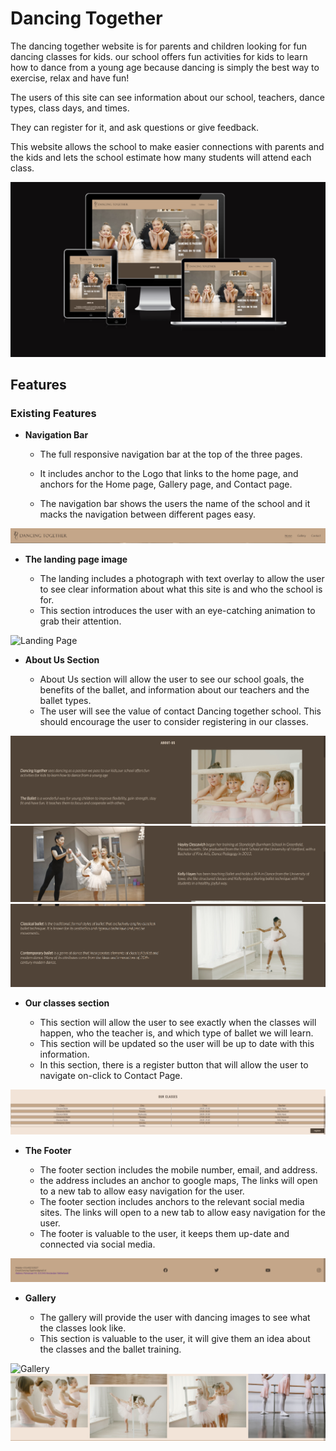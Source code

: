 # Dancing Together

The dancing together website is for parents and children looking for fun dancing classes for kids.
our school offers fun activities for kids to learn how to dance from a young age because dancing is simply the best way to exercise, relax and have fun!

The users of this site can see information about our school, teachers, dance types, class days, and times.

They can register for it, and ask questions or give feedback.

This website allows the school to make easier connections with parents and the kids and lets the school estimate how many students will attend each class.

![Responsice Mockup](https://github.com/ShahemNezamEddin/Dancing-together/blob/main/assets/images/dance-together-mockup.PNG)

## Features 

### Existing Features

- __Navigation Bar__

  - The full responsive navigation bar at the top of the three pages.
  
  - It includes anchor to the Logo that links to the home page, and anchors for the Home page, Gallery page, and Contact page.

  - The navigation bar shows the users the name of the school and it macks the navigation between different pages easy.

![Nav Bar](https://github.com/ShahemNezamEddin/Dancing-together/blob/main/assets/images/nav.PNG)

- __The landing page image__

  - The landing includes a photograph with text overlay to allow the user to see clear information about what this site is and who the school is for. 
  - This section introduces the user with an eye-catching animation to grab their attention.

![Landing Page](https://github.com/ShahemNezamEddin/Dancing-together/blob/main/assets/images/landing-page-image.PNG)

- __About Us Section__

  - About Us section will allow the user to see our school goals, the benefits of the ballet, and information about our teachers and the ballet types. 
  - The user will see the value of contact Dancing together school. This should encourage the user to consider registering in our classes. 

![About Us](https://github.com/ShahemNezamEddin/Dancing-together/blob/main/assets/images/about-us-readme-1.PNG)
![About Us](https://github.com/ShahemNezamEddin/Dancing-together/blob/main/assets/images/about-us-readme-2.PNG)
![About Us](https://github.com/ShahemNezamEddin/Dancing-together/blob/main/assets/images/about-us-readme-3.PNG)

- __Our classes section__

  - This section will allow the user to see exactly when the classes will happen, who the teacher is, and which type of ballet we will learn. 
  - This section will be updated so the user will be up to date with this information.
  - In this section, there is a register button that will allow the user to navigate on-click to Contact Page.

![Our classes](https://github.com/ShahemNezamEddin/Dancing-together/blob/main/assets/images/our-classes-readme.PNG)

- __The Footer__ 

  - The footer section includes the mobile number, email, and address.
  - the address includes an anchor to google maps, The links will open to a new tab to allow easy navigation for the user.
  - The footer section includes anchors to the relevant social media sites. The links will open to a new tab to allow easy navigation for the user. 
  - The footer is valuable to the user, it keeps them up-date and connected via social media.

![Footer](https://github.com/ShahemNezamEddin/Dancing-together/blob/main/assets/images/footer-readme.PNG)

- __Gallery__

  - The gallery will provide the user with dancing images to see what the classes look like. 
  - This section is valuable to the user, it will give them an idea about the classes and the ballet training.

![Gallery](https://github.com/ShahemNezamEddin/Dancing-together/blob/main/assets/images/gallery-readme-1.PNG)
![Gallery](https://github.com/ShahemNezamEddin/Dancing-together/blob/main/assets/images/gallery-readme-2.PNG)


